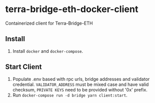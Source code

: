 # terra-bridge-eth-docker-client
Containerized client for Terra-Bridge-ETH

## Install
1. Install `docker` and `docker-compose`.

## Start Client
1. Populate .env based with rpc urls, bridge addresses and validator credential. `VALIDATOR_ADDRESS` must be mixed case and have valid checksum, `PRIVATE KEYS` need to be provided without '0x' prefix.
1. Run `docker-compose run -d bridge yarn client:start`.
